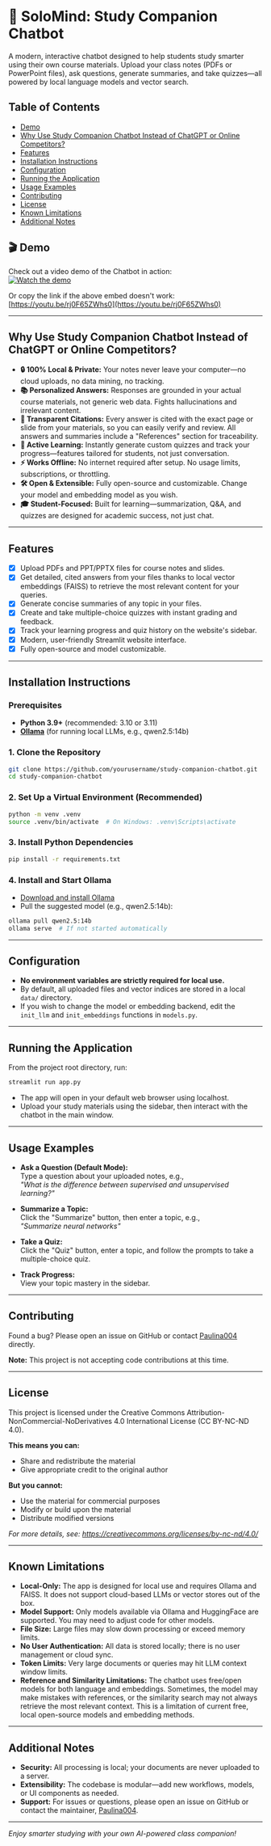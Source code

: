 # 📘 SoloMind: Study Companion Chatbot

A modern, interactive chatbot designed to help students study smarter using their own course materials. Upload your class notes (PDFs or PowerPoint files), ask questions, generate summaries, and take quizzes—all powered by local language models and vector search.

## Table of Contents

- [Demo](#-demo)
- [Why Use Study Companion Chatbot Instead of ChatGPT or Online Competitors?](#why-use-study-companion-chatbot-instead-of-chatgpt-or-online-competitors)
- [Features](#features)
- [Installation Instructions](#installation-instructions)
- [Configuration](#configuration)
- [Running the Application](#running-the-application)
- [Usage Examples](#usage-examples)
- [Contributing](#contributing)
- [License](#license)
- [Known Limitations](#known-limitations)
- [Additional Notes](#additional-notes)

## 🎬 Demo

Check out a video demo of the Chatbot in action:  
[![Watch the demo](https://img.youtube.com/vi/rj0F65ZWhs0/0.jpg)](https://youtu.be/rj0F65ZWhs0)

Or copy the link if the above embed doesn't work: [https://youtu.be/rj0F65ZWhs0](https://youtu.be/rj0F65ZWhs0)

---

## Why Use Study Companion Chatbot Instead of ChatGPT or Online Competitors?

- **🔒 100% Local & Private:** Your notes never leave your computer—no cloud uploads, no data mining, no tracking.
- **📚 Personalized Answers:** Responses are grounded in your actual course materials, not generic web data. Fights hallucinations and irrelevant content.
- **📝 Transparent Citations:** Every answer is cited with the exact page or slide from your materials, so you can easily verify and review. All answers and summaries include a "References" section for traceability.
- **🧠 Active Learning:** Instantly generate custom quizzes and track your progress—features tailored for students, not just conversation.
- **⚡ Works Offline:** No internet required after setup. No usage limits, subscriptions, or throttling.
- **🛠️ Open & Extensible:** Fully open-source and customizable. Change your model and embedding model as you wish.
- **🎓 Student-Focused:** Built for learning—summarization, Q&A, and quizzes are designed for academic success, not just chat.

---

## Features

- [x] Upload PDFs and PPT/PPTX files for course notes and slides.
- [x] Get detailed, cited answers from your files thanks to local vector embeddings (FAISS) to retrieve the most relevant content for your queries.
- [x] Generate concise summaries of any topic in your files.
- [x] Create and take multiple-choice quizzes with instant grading and feedback.
- [x] Track your learning progress and quiz history on the website's sidebar.
- [x] Modern, user-friendly Streamlit website interface.
- [x] Fully open-source and model customizable.

---

## Installation Instructions

### Prerequisites

- **Python 3.9+** (recommended: 3.10 or 3.11)
- **[Ollama](https://ollama.com/)** (for running local LLMs, e.g., qwen2.5:14b)

### 1. Clone the Repository

```bash
git clone https://github.com/yourusername/study-companion-chatbot.git
cd study-companion-chatbot
```

### 2. Set Up a Virtual Environment (Recommended)

```bash
python -m venv .venv
source .venv/bin/activate  # On Windows: .venv\Scripts\activate
```

### 3. Install Python Dependencies

```bash
pip install -r requirements.txt
```

### 4. Install and Start Ollama

- [Download and install Ollama](https://ollama.com/download)
- Pull the suggested model (e.g., qwen2.5:14b):

```bash
ollama pull qwen2.5:14b
ollama serve  # If not started automatically
```

---

## Configuration

- **No environment variables are strictly required for local use.**
- By default, all uploaded files and vector indices are stored in a local `data/` directory.
- If you wish to change the model or embedding backend, edit the `init_llm` and `init_embeddings` functions in `models.py`.

---

## Running the Application

From the project root directory, run:

```bash
streamlit run app.py
```

- The app will open in your default web browser using localhost.
- Upload your study materials using the sidebar, then interact with the chatbot in the main window.

---

## Usage Examples

- **Ask a Question (Default Mode):**  
  Type a question about your uploaded notes, e.g.,  
  _"What is the difference between supervised and unsupervised learning?"_

- **Summarize a Topic:**  
  Click the "Summarize" button, then enter a topic, e.g.,  
  _"Summarize neural networks"_

- **Take a Quiz:**  
  Click the "Quiz" button, enter a topic, and follow the prompts to take a multiple-choice quiz.

- **Track Progress:**  
  View your topic mastery in the sidebar.

---

## Contributing

Found a bug? Please open an issue on GitHub or contact [Paulina004](https://github.com/Paulina004) directly.

**Note:** This project is not accepting code contributions at this time.

---

## License

This project is licensed under the Creative Commons Attribution-NonCommercial-NoDerivatives 4.0 International License (CC BY-NC-ND 4.0).

**This means you can:**
- Share and redistribute the material
- Give appropriate credit to the original author

**But you cannot:**
- Use the material for commercial purposes 
- Modify or build upon the material
- Distribute modified versions

*For more details, see: https://creativecommons.org/licenses/by-nc-nd/4.0/*

---

## Known Limitations

- **Local-Only:** The app is designed for local use and requires Ollama and FAISS. It does not support cloud-based LLMs or vector stores out of the box.
- **Model Support:** Only models available via Ollama and HuggingFace are supported. You may need to adjust code for other models.
- **File Size:** Large files may slow down processing or exceed memory limits.
- **No User Authentication:** All data is stored locally; there is no user management or cloud sync.
- **Token Limits:** Very large documents or queries may hit LLM context window limits.
- **Reference and Similarity Limitations:** The chatbot uses free/open models for both language and embeddings. Sometimes, the model may make mistakes with references, or the similarity search may not always retrieve the most relevant context. This is a limitation of current free, local open-source models and embedding methods.

---

## Additional Notes

- **Security:** All processing is local; your documents are never uploaded to a server.
- **Extensibility:** The codebase is modular—add new workflows, models, or UI components as needed.
- **Support:** For issues or questions, please open an issue on GitHub or contact the maintainer, [Paulina004](https://github.com/Paulina004).

---

_Enjoy smarter studying with your own AI-powered class companion!_